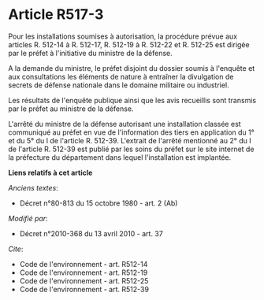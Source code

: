 # Article R517-3

Pour les installations soumises à autorisation, la procédure prévue aux articles R. 512-14 à R. 512-17, R. 512-19 à R. 512-22
et R. 512-25 est dirigée par le préfet à l'initiative du ministre de la défense.

A la demande du ministre, le préfet disjoint du dossier soumis à l'enquête et aux consultations les éléments de nature à
entraîner la divulgation de secrets de défense nationale dans le domaine militaire ou industriel. 

Les résultats de l'enquête publique ainsi que les avis recueillis sont transmis par le préfet au ministre de la défense.

L'arrêté du ministre de la défense autorisant une installation classée est communiqué au préfet en vue de l'information des
tiers en application du 1° et du 5° du I de l'article R. 512-39. L'extrait de l'arrêté mentionné au 2° du I de l'article R.
512-39 est publié par les soins du préfet sur le site internet de la préfecture du département dans lequel l'installation est
implantée.

**Liens relatifs à cet article**

_Anciens textes_:

  - Décret n°80-813 du 15 octobre 1980 - art. 2 (Ab)

_Modifié par_:

  - Décret n°2010-368 du 13 avril 2010 - art. 37

_Cite_:

  - Code de l'environnement - art. R512-14
  - Code de l'environnement - art. R512-19
  - Code de l'environnement - art. R512-25
  - Code de l'environnement - art. R512-39
